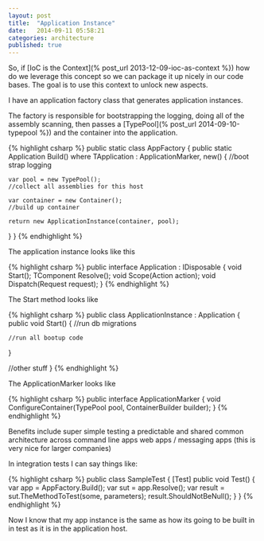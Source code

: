 ```yaml
---
layout: post
title:  "Application Instance"
date:   2014-09-11 05:58:21
categories: architecture
published: true
---
```


So, if [IoC is the Context](% post_url 2013-12-09-ioc-as-context %}) how do we
leverage this concept so we can package it up nicely in our code bases. The goal
is to use this context to unlock new aspects.

I have an application factory class that generates application instances.

The factory is responsible for bootstrapping the logging, doing all of the
assembly scanning, then passes a [TypePool](% post_url 2014-09-10-typepool %}) and the container into the application.

{% highlight csharp %}
public static class AppFactory
{
  public static Application Build<TApplication>() where TApplication : ApplicationMarker, new()
  {
    //boot strap logging

    var pool = new TypePool();
    //collect all assemblies for this host

    var container = new Container();
    //build up container

    return new ApplicationInstance(container, pool);
  }
}
{% endhighlight %}

The application instance looks like this

{% highlight csharp %}
public interface Application : IDisposable
{
  void Start();
  TComponent Resolve<TComponent>();
  void Scope(Action<ILifetimeScope> action);
  void Dispatch(Request request);
}
{% endhighlight %}

The Start method looks like

{% highlight csharp %}
public class ApplicationInstance : Application
{
  public void Start()
  {
    //run db migrations

    //run all bootup code
  }

  //other stuff
}
{% endhighlight %}

The ApplicationMarker looks like


{% highlight csharp %}
public interface ApplicationMarker
{
  void ConfigureContainer(TypePool pool, ContainerBuilder builder);
}
{% endhighlight %}

Benefits include super simple testing
a predictable and shared common architecture across command line apps
web apps / messaging apps (this is very nice for larger companies)

In integration tests I can say things like:

{% highlight csharp %}
public class SampleTest
{
  [Test]
  public void Test()
  {
    var app = AppFactory.Build<MyApplication>();
    var sut = app.Resolve<TheSystemToTest>();
    var result = sut.TheMethodToTest(some, parameters);
    result.ShouldNotBeNull();
  }
}
{% endhighlight %}

Now I know that my app instance is the same as how its going to be built in
in test as it is in the application host.
